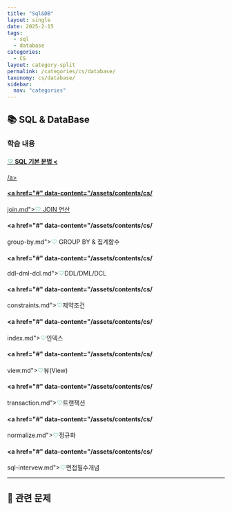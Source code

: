 ```yaml
---
title: "Sql&DB"
layout: single
date: 2025-2-15
tags: 
  - sql
  - database
categories: 
  - CS
layout: category-split
permalink: /categories/cs/database/
taxonomy: cs/database/
sidebar:
  nav: "categories"
---
```



## 📚 SQL & DataBase

### 학습 내용

#### <a href="#" data-content="/assets/contents/cs/sql-grammer.md"><span style="color: #9bd6bd;">♡</span> SQL 기본 문법 <
/a>

#### <a href="#" data-content="/assets/contents/cs/
join.md"><span style="color: #9bd6bd;">♡</span> JOIN 연산</a>

#### <a href="#" data-content="/assets/contents/cs/
group-by.md"><span style="color: #9bd6bd;">♡</span> GROUP BY & 집계함수</a>

#### <a href="#" data-content="/assets/contents/cs/
ddl-dml-dcl.md"><span style="color: #9bd6bd;">♡</span>DDL/DML/DCL</a>

#### <a href="#" data-content="/assets/contents/cs/
constraints.md"><span style="color: #9bd6bd;">♡</span>제약조건</a>

#### <a href="#" data-content="/assets/contents/cs/
index.md"><span style="color: #9bd6bd;">♡</span>인덱스</a>

#### <a href="#" data-content="/assets/contents/cs/
view.md"><span style="color: #9bd6bd;">♡</span>뷰(View)</a>

#### <a href="#" data-content="/assets/contents/cs/
transaction.md"><span style="color: #9bd6bd;">♡</span>트랜잭션</a>

#### <a href="#" data-content="/assets/contents/cs/
normalize.md"><span style="color: #9bd6bd;">♡</span>정규화</a>

#### <a href="#" data-content="/assets/contents/cs/
sql-intervew.md"><span style="color: #9bd6bd;">♡</span>면접필수개념</a>


---

## 📝 관련 문제

